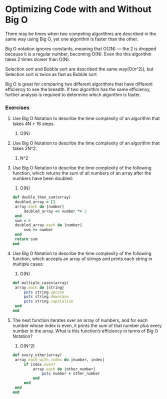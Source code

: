 # Optimizing Code with and Without Big O

There may be times when two competing algorithms are described in the same way using Big O, yet one algorithm is faster than the other.

Big O notation ignores constants, meaning that O(2N) — the 2 is dropped because it is a regular number, becoming O(N). Even tho this algorithm takes 2 times slower than O(N).

Selection sort and Bubble sort are described the same way(O(n^2)), but Selection sort is twice as fast as Bubble sort

Big O is great for comparing two different algorithms that have different efficiency to see the breadth. If two algorithm has the same efficiency, further analysis is required to determine which algorithm is faster.

### Exercises

1. Use Big O Notation to describe the time complexity of an algorithm that takes 4N + 16 steps.
   1. O(N)
2. Use Big O Notation to describe the time complexity of an algorithm that takes 2N^2.
   1. N^2
3. Use Big O Notation to describe the time complexity of the following function, which returns the sum of all numbers of an array after the numbers have been doubled:

   1. O(N)

   ```ruby
   def double_then_sum(array)
   	doubled_array = []
   	array.each do |number|
   		doubled_array << number *= 2
   	end
   	sum = 0
   	doubled_array.each do |number|
   		sum += number
   	end
   	return sum
   end
   ```

4. Use Big O Notation to describe the time complexity of the following function, which accepts an array of strings and prints each string in multiple cases:

   1. O(N)

   ```ruby
   def multiple_cases(array)
   	array.each do |string|
   		puts string.upcase
   		puts string.downcase
   		puts string.capitalize
   	end
   end
   ```

5. The next function iterates over an array of numbers, and for each number whose index is even, it prints the sum of that number plus every number in the array. What is this function’s efficiency in terms of Big O Notation?

   1. O(N^2)

   ```ruby
   def every_other(array)
   	array.each_with_index do |number, index|
   		if index.even?
   			array.each do |other_number|
   				puts number + other_number
   			end
   		end
   	end
   end
   ```
